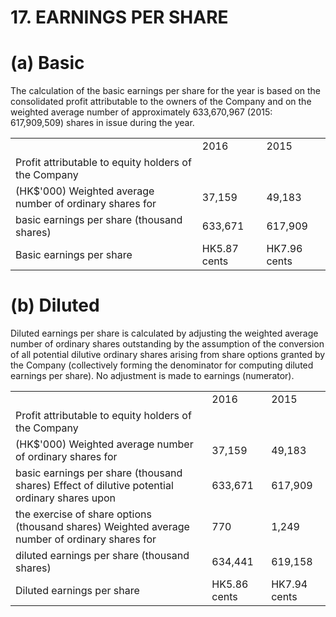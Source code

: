 # 17. EARNINGS PER SHARE

# (a) Basic

The calculation of the basic earnings per share for the year is based on the consolidated profit attributable to the owners of the Company and on the weighted average number of approximately 633,670,967 (2015: 617,909,509) shares in issue during the year.

<table><tr><td></td><td>2016</td><td>2015</td></tr><tr><td>Profit attributable to equity holders of the Company</td><td></td><td></td></tr><tr><td>(HK$&#x27;000) Weighted average number of ordinary shares for</td><td>37,159</td><td>49,183</td></tr><tr><td>basic earnings per share (thousand shares)</td><td>633,671</td><td>617,909</td></tr><tr><td>Basic earnings per share</td><td>HK5.87 cents</td><td>HK7.96 cents</td></tr></table>

# (b) Diluted

Diluted earnings per share is calculated by adjusting the weighted average number of ordinary shares outstanding by the assumption of the conversion of all potential dilutive ordinary shares arising from share options granted by the Company (collectively forming the denominator for computing diluted earnings per share). No adjustment is made to earnings (numerator).

<table><tr><td></td><td>2016</td><td>2015</td></tr><tr><td>Profit attributable to equity holders of the Company</td><td></td><td></td></tr><tr><td>(HK$&#x27;000) Weighted average number of ordinary shares for</td><td>37,159</td><td>49,183</td></tr><tr><td>basic earnings per share (thousand shares) Effect of dilutive potential ordinary shares upon</td><td>633,671</td><td>617,909</td></tr><tr><td>the exercise of share options (thousand shares) Weighted average number of ordinary shares for</td><td>770</td><td>1,249</td></tr><tr><td>diluted earnings per share (thousand shares)</td><td>634,441</td><td>619,158</td></tr><tr><td>Diluted earnings per share</td><td>HK5.86 cents</td><td>HK7.94 cents</td></tr></table>